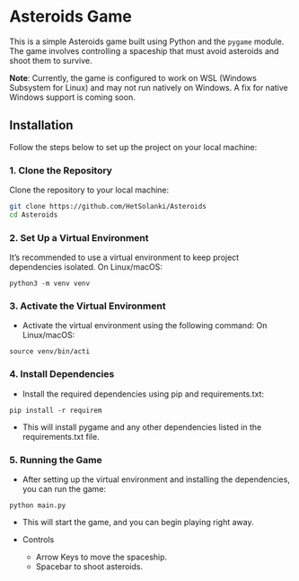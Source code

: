 # Asteroids Game

This is a simple Asteroids game built using Python and the `pygame` module. The game involves controlling a spaceship that must avoid asteroids and shoot them to survive.

**Note**: Currently, the game is configured to work on WSL (Windows Subsystem for Linux) and may not run natively on Windows. A fix for native Windows support is coming soon.

## Installation

Follow the steps below to set up the project on your local machine:

### 1. Clone the Repository

Clone the repository to your local machine:

```bash
git clone https://github.com/HetSolanki/Asteroids
cd Asteroids
```

### 2. Set Up a Virtual Environment

It’s recommended to use a virtual environment to keep project dependencies isolated.
On Linux/macOS:

```
python3 -m venv venv
```

### 3. Activate the Virtual Environment

- Activate the virtual environment using the following command:
  On Linux/macOS:

```
source venv/bin/acti
```

### 4. Install Dependencies

- Install the required dependencies using pip and requirements.txt:

```
pip install -r requirem
```

- This will install pygame and any other dependencies listed in the requirements.txt file.

### 5. Running the Game

- After setting up the virtual environment and installing the dependencies, you can run the game:

```
python main.py
```

- This will start the game, and you can begin playing right away.

- Controls
  - Arrow Keys to move the spaceship.
  - Spacebar to shoot asteroids.


